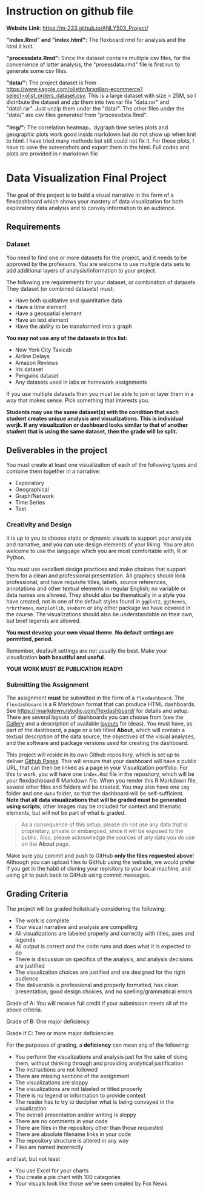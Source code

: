 # Instruction on github file

**Website Link**: https://m-233.github.io/ANLY503_Project/

**"index.Rmd" and "index.html":** The flexboard rmd for analysis and the html it knit.

**"processdata.Rmd":**  Since the dataset contains multiple csv files, for the convenience of latter analysis, the "proessdata.rmd" file is first run to generate some csv files. 

**"data/":** The project dataset is from https://www.kaggle.com/olistbr/brazilian-ecommerce?select=olist_orders_dataset.csv. This is a large dataset with size > 25M, so I distribute the dataset and zip them into two rar file "data.rar" and "data1.rar". Just unzip them under the "data/". The other files under the "data/" are csv files generated from "processdata.Rmd".

**"img/":** The correlation heatmap，dygraph time series plots and geographic plots work good insids markdown but do not show up when knit to html. I have tried many methods but still could not fix it. For these plots, I have to save the screenshots and export them in the html. Full codes and plots are provided in r markdown file



# Data Visualization Final Project

The goal of this project is to build a visual narrative in the form of a flexdashboard which shows your mastery of data visualization for both exploratory data analysis and to convey information to an audience.

## Requirements

### Dataset

You need to find one or more datasets for the project, and it needs to be approved by the professors. You are welcome to use multiple data sets to add additional layers of analysis/information to your project.

The following are requirements for your dataset, or combination of datasets. They dataset (or combined datasets) must:

* Have both qualitative and quantitative data
* Have a time element
* Have a geospatial element
* Have an text element
* Have the ability to be transformed into a graph

**You may not use any of the datasets in this list:**

* New York City Taxicab
* Airline Delays
* Amazon Reviews
* Iris dataset
* Penguins dataset
* Any datasets used in labs or homework assignments


If you use multiple datasets then you must be able to join or layer them in a way that makes sense. Pick something that interests you.

**Students may use the same dataset(s) with the condition that each student creates unique analysis and visualizations. This is individual worjk. If any visualization or dashboard looks similar to that of another student that is using the same dataset, then the grade will be split.**


## Deliverables in the project

You must create at least one visualization of each of the following types and combine them together in a narrative:

- Exploratory
- Geographical
- Graph/Network
- Time Series
- Text


### Creativity and Design

It is up to you to choose static or dynamic visuals to support your analysis and narrative, and you can use design elements of your liking. You are also welcome to use the language which you are most comfortable with, R or Python. 

You must use excellent design practices and make choices that support them for a clean and professional presentation. All graphics should look professional, and have requisite titles, labels, source references, annotations and other textual elements in regular English; no variable or data names are allowed. They should also be thematically in a style you have created, not in one of the default styles found in `ggplot2`, `ggthemes`, `hrbrthemes`, `matplotlib`, `seaborn` or any other package we have covered in the course. The visualizations should also be understandable on their own, but brief legends are allowed.

**You must develop your own visual theme. No default settings are permitted, period.**

Remember, deafault settings are not usually the best. Make your visualization **both beautiful and useful**. 

**YOUR WORK MUST BE PUBLICATION READY!**


### Submitting the Assignment

The assignment **must** be submitted in the form of a `flexdashboard`. The `flexdashboard` is a R Markdown format that can produce HTML dashboards. See https://rmarkdown.rstudio.com/flexdashboard/ for details and setup. There are several layouts of dashboards you can choose from (see the [Gallery](https://rmarkdown.rstudio.com/flexdashboard/examples.html) and a description of available [layouts](https://rmarkdown.rstudio.com/flexdashboard/layouts.html) for ideas). You must have, as part of the dashboard, a page or a tab titled **About**, which will contain a textual description of the data source, the objectives of the visual analyses, and the software and package versions used for creating the dashboard.

This project will reside in its own Github repository, which is set up to deliver [Github Pages](https://pages.github.com/). This will ensure that your dashboard will have a public URL, that can then be linked as a page in your Visualization portfolio. For this to work, you will have one `index.Rmd` file in the repository, which will be your flexdashboard R Markdown file. When you render this R Markdown file, several other files and folders will be created. You may also have one `img` folder and one `data` folder, so that the dashboard will be self-sufficient. **Note that all data visualizations that will be graded must be generated using scripts**; other images may be included for context and thematic elements, but will not be part of what is graded. 

> As a consequence of this setup, please do not use any data that is proprietary, private or embargoed, since it will be exposed to the public. Also, please acknowledge the sources of any data you do use on the **About** page.


Make sure you commit and push to GitHub **only the files requested above**! Although you can upload files to GitHub using the website, we would prefer if you get in the habit of cloning your repisitory to your local machine, and using git to push back to GitHub using commit messages. 



## Grading Criteria

The project will be graded holistically considering the following:

* The work is complete
* Your visual narrative and analysis are compelling
* All visualizations are labeled properly and correctly with titles, axes and legends
* All output is correct and the code runs and does what it is expected to do
* There is discussion on specifics of the analysis, and analysis decisions are justified
* The visualization choices are justified and are designed for the right audience
* The deliverable is professional and properly formatted, has clean presentation, good design choices, and no spelling/grammatical errors

Grade of A: You will receive full credit if your submission meets all of the above criteria. 

Grade of B: One major deficiency

Grade if C: Two or more major deficiencies

For the purposes of grading, a **deficiency** can mean any of the following:

+ You perform the visualizations and analysis just for the sake of doing them, without thinking through and providing analytical justification
+ The instructions are not followed
+ There are missing sections of the assignment
+ The visualizations are sloppy
+ The visualizations are not labeled or titled properly
+ There is no legend or information to provide context
+ The reader has to try to decipher what is being conveyed in the visualization
+ The overall presentation and/or writing is sloppy
+ There are no comments in your code
+ There are files in the repository other than those requested
+ There are absolute filename links in your code
+ The repository structure is altered in any way
+ Files are named incorrectly

and last, but not least

+ You use Excel for your charts
+ You create a pie chart with 100 categories
+ Your visuals look like those we've seen created by Fox News


